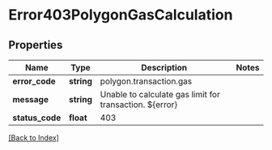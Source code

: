 # Error403PolygonGasCalculation

## Properties

Name | Type | Description | Notes
------------ | ------------- | ------------- | -------------
**error_code** | **string** | polygon.transaction.gas |
**message** | **string** | Unable to calculate gas limit for transaction. ${error} |
**status_code** | **float** | 403 |

[[Back to Index]](../index.md)
